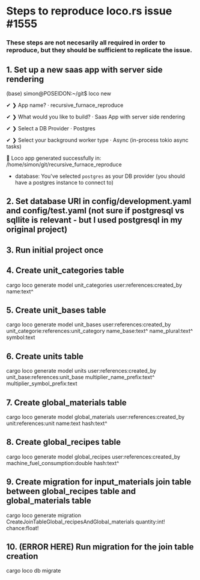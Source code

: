 # Steps to reproduce loco.rs issue #1555

### These steps are not necesarily all required in order to reproduce, but they should be sufficient to replicate the issue.

## 1. Set up a new saas app with server side rendering
(base) simon@POSEIDON:~/git$ loco new

✔ ❯ App name? · recursive_furnace_reproduce

✔ ❯ What would you like to build? · Saas App with server side rendering

✔ ❯ Select a DB Provider · Postgres

✔ ❯ Select your background worker type · Async (in-process tokio async tasks)

🚂 Loco app generated successfully in:
/home/simon/git/recursive_furnace_reproduce

- database: You've selected `postgres` as your DB provider (you should have a postgres instance to connect to)

## 2. Set database URI in config/development.yaml and config/test.yaml (not sure if postgresql vs sqllite is relevant - but I used postgresql in my original project)

## 3. Run initial project once

## 4. Create unit_categories table
cargo loco generate model unit_categories user:references:created_by name:text^

## 5. Create unit_bases table
cargo loco generate model unit_bases user:references:created_by unit_categorie:references:unit_category name_base:text^ name_plural:text^ symbol:text

## 6. Create units table
cargo loco generate model units user:references:created_by unit_base:references:unit_base multiplier_name_prefix:text^ multiplier_symbol_prefix:text

## 7. Create global_materials table
cargo loco generate model global_materials user:references:created_by unit:references:unit name:text hash:text^

## 8. Create global_recipes table
cargo loco generate model global_recipes user:references:created_by machine_fuel_consumption:double hash:text^

## 9. Create migration for input_materials join table between global_recipes table and global_materials table
cargo loco generate migration CreateJoinTableGlobal_recipesAndGlobal_materials quantity:int! chance:float!

## 10. (ERROR HERE) Run migration for the join table creation
cargo loco db migrate